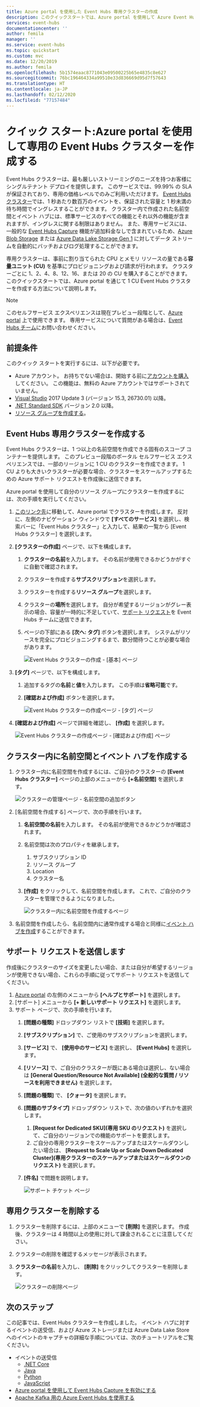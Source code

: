 ```yaml
---
title: Azure portal を使用した Event Hubs 専用クラスターの作成
description: このクイックスタートでは、Azure portal を使用して Azure Event Hubs クラスターを作成する方法について説明します。
services: event-hubs
documentationcenter: ''
author: femila
manager: ''
ms.service: event-hubs
ms.topic: quickstart
ms.custom: mvc
ms.date: 12/20/2019
ms.author: femila
ms.openlocfilehash: 5b1574eaac8771043e09500225b65e4835c8e627
ms.sourcegitcommit: 76bc196464334a99510e33d836669d95d7f57643
ms.translationtype: HT
ms.contentlocale: ja-JP
ms.lasthandoff: 02/12/2020
ms.locfileid: "77157484"
---
```

# <a name="quickstart-create-a-dedicated-event-hubs-cluster-using-azure-portal"></a>クイック スタート:Azure portal を使用して専用の Event Hubs クラスターを作成する 
Event Hubs クラスターは、最も厳しいストリーミングのニーズを持つお客様にシングルテナント デプロイを提供します。 このサービスでは、99.99% の SLA が保証されており、専用の価格レベルでのみご利用いただけます。 [Event Hubs クラスター](event-hubs-dedicated-overview.md)では、1 秒あたり数百万のイベントを、保証された容量と 1 秒未満の待ち時間でイングレスすることができます。 クラスター内で作成された名前空間とイベント ハブには、標準サービスのすべての機能とそれ以外の機能が含まれますが、イングレスに関する制限はありません。 また、専用サービスには、一般的な [Event Hubs Capture](event-hubs-capture-overview.md) 機能が追加料金なしで含まれているため、[Azure Blob Storage](../storage/blobs/storage-blobs-introduction.md) または [Azure Data Lake Storage Gen 1](../data-lake-store/data-lake-store-overview.md) に対してデータ ストリームを自動的にバッチおよびログ処理することができます。

専用クラスターは、事前に割り当てられた CPU とメモリ リソースの量である**容量ユニット (CU)** を基準にプロビジョニングおよび請求が行われます。 クラスターごとに 1、2、4、8、12、16、または 20 の CU を購入することができます。 このクイックスタートでは、Azure portal を通じて 1 CU Event Hubs クラスターを作成する方法について説明します。

> [!NOTE]
> このセルフサービス エクスペリエンスは現在プレビュー段階として、[Azure portal](https://aka.ms/eventhubsclusterquickstart) 上で使用できます。 専用サービスについて質問がある場合は、[Event Hubs チーム](mailto:askeventhubs@microsoft.com)にお問い合わせください。


## <a name="prerequisites"></a>前提条件
このクイック スタートを実行するには、以下が必要です。

- Azure アカウント。 お持ちでない場合は、開始する前に[アカウントを購入](https://azure.microsoft.com/pricing/purchase-options/pay-as-you-go/)してください。 この機能は、無料の Azure アカウントではサポートされていません。 
- [Visual Studio](https://visualstudio.microsoft.com/vs/) 2017 Update 3 (バージョン 15.3, 26730.01) 以降。
- [.NET Standard SDK](https://dotnet.microsoft.com/download) バージョン 2.0 以降。
- [リソース グループを作成する](../event-hubs/event-hubs-create.md#create-a-resource-group)。

## <a name="create-an-event-hubs-dedicated-cluster"></a>Event Hubs 専用クラスターを作成する
Event Hubs クラスターは、1 つ以上の名前空間を作成できる固有のスコープ コンテナーを提供します。 このプレビュー段階のポータル セルフサービス エクスペリエンスでは、一部のリージョンに 1 CU のクラスターを作成できます。 1 CU よりも大きいクラスターが必要な場合、クラスターをスケールアップするための Azure サポート リクエストを作成後に送信できます。

Azure portal を使用して自分のリソース グループにクラスターを作成するには、次の手順を実行してください。

1. [このリンク先](https://aka.ms/eventhubsclusterquickstart)に移動して、Azure portal でクラスターを作成します。 反対に、左側のナビゲーション ウィンドウで **[すべてのサービス]** を選択し、検索バーに「Event Hubs クラスター」と入力して、結果の一覧から [Event Hubs クラスター] を選択します。
2. **[クラスターの作成]** ページで、以下を構成します。
    1. **クラスターの名前**を入力します。 その名前が使用できるかどうかがすぐに自動で確認されます。
    2. クラスターを作成する**サブスクリプション**を選択します。
    3. クラスターを作成する**リソース グループ**を選択します。
    4. クラスターの**場所**を選択します。 自分が希望するリージョンがグレー表示の場合、容量が一時的に不足していて、[サポート リクエスト](#submit-a-support-request)を Event Hubs チームに送信できます。
    5. ページの下部にある **[次へ: タグ]** ボタンを選択します。 システムがリソースを完全にプロビジョニングするまで、数分間待つことが必要な場合があります。

        ![Event Hubs クラスターの作成 - [基本] ページ](./media/event-hubs-dedicated-cluster-create-portal/create-event-hubs-clusters-basics-page.png)
3. **[タグ]** ページで、以下を構成します。
    1. 追加するタグの**名前**と**値**を入力します。 この手順は**省略可能**です。  
    2. **[確認および作成]** ボタンを選択します。

        ![Event Hubs クラスターの作成ページ - [タグ] ページ](./media/event-hubs-dedicated-cluster-create-portal/create-event-hubs-clusters-tags-page.png)
4. **[確認および作成]** ページで詳細を確認し、 **[作成]** を選択します。 

    ![Event Hubs クラスターの作成ページ - [確認および作成] ページ](./media/event-hubs-dedicated-cluster-create-portal/create-event-hubs-clusters-review-create-page.png)

## <a name="create-a-namespace-and-event-hub-within-a-cluster"></a>クラスター内に名前空間とイベント ハブを作成する

1. クラスター内に名前空間を作成するには、ご自分のクラスターの **[Event Hubs クラスター]** ページの上部のメニューから **[+名前空間]** を選択します。

    ![クラスターの管理ページ - 名前空間の追加ボタン](./media/event-hubs-dedicated-cluster-create-portal/cluster-management-page-add-namespace-button.png)
2. [名前空間を作成する] ページで、次の手順を行います。
    1. **名前空間の名前**を入力します。  その名前が使用できるかどうかが確認されます。
    2. 名前空間は次のプロパティを継承します。
        1. サブスクリプション ID
        2. リソース グループ
        3. Location
        4. クラスター名
    3. **[作成]** をクリックして、名前空間を作成します。 これで、ご自分のクラスターを管理できるようになりました。  

        ![クラスター内に名前空間を作成するページ](./media/event-hubs-dedicated-cluster-create-portal/create-namespace-cluster-page.png)
3. 名前空間を作成したら、名前空間内に通常作成する場合と同様に[イベント ハブを作成](event-hubs-create.md#create-an-event-hub)することができます。 


## <a name="submit-a-support-request"></a>サポート リクエストを送信します

作成後にクラスターのサイズを変更したい場合、または自分が希望するリージョンが使用できない場合、これらの手順に従ってサポート リクエストを送信してください。

1. [Azure portal](https://portal.azure.com) の左側のメニューから **[ヘルプとサポート]** を選択します。
2. [サポート] メニューから **[+ 新しいサポート リクエスト]** を選択します。
3. サポート ページで、次の手順を行います。
    1. **[問題の種類]** ドロップダウン リストで **[技術]** を選択します。
    2. **[サブスクリプション]** で、ご使用のサブスクリプションを選択します。
    3. **[サービス]** で、 **[使用中のサービス]** を選択し、 **[Event Hubs]** を選択します。
    4. **[リソース]** で、ご自分のクラスターが既にある場合は選択し、ない場合は **[General Question/Resource Not Available] (全般的な質問 / リソースを利用できません)** を選択します。
    5. **[問題の種類]** で、 **[クォータ]** を選択します。
    6. **[問題のサブタイプ]** ドロップダウン リストで、次の値のいずれかを選択します。
        1. **[Request for Dedicated SKU]\(専用 SKU のリクエスト\)** を選択して、ご自分のリージョンでの機能のサポートを要求します。
        2. ご自分の専用クラスターをスケールアップまたはスケールダウンしたい場合は、 **[Request to Scale Up or Scale Down Dedicated Cluster]\(専用クラスターのスケールアップまたはスケールダウンのリクエスト\)** を選択します。 
    7. **[件名]** で問題を説明します。

        ![サポート チケット ページ](./media/event-hubs-dedicated-cluster-create-portal/support-ticket.png)

 ## <a name="delete-a-dedicated-cluster"></a>専用クラスターを削除する
 
1. クラスターを削除するには、上部のメニューで **[削除]** を選択します。 作成後、クラスターは 4 時間以上の使用に対して課金されることに注意してください。 
2. クラスターの削除を確認するメッセージが表示されます。
3. **クラスターの名前**を入力し、 **[削除]** をクリックしてクラスターを削除します。

    ![クラスターの削除ページ](./media/event-hubs-dedicated-cluster-create-portal/delete-cluster-page.png)


## <a name="next-steps"></a>次のステップ
この記事では、Event Hubs クラスターを作成しました。 イベント ハブに対するイベントの送受信、および Azure ストレージまたは Azure Data Lake Store へのイベントのキャプチャの詳細な手順については、次のチュートリアルをご覧ください。

- イベントの送受信 
    - [.NET Core](get-started-dotnet-standard-send-v2.md)
    - [Java](get-started-java-send-v2.md)
    - [Python](get-started-python-send-v2.md)
    - [JavaScript](get-started-java-send-v2.md)
- [Azure portal を使用して Event Hubs Capture を有効にする](event-hubs-capture-enable-through-portal.md)
- [Apache Kafka 用の Azure Event Hubs を使用する](event-hubs-for-kafka-ecosystem-overview.md)
